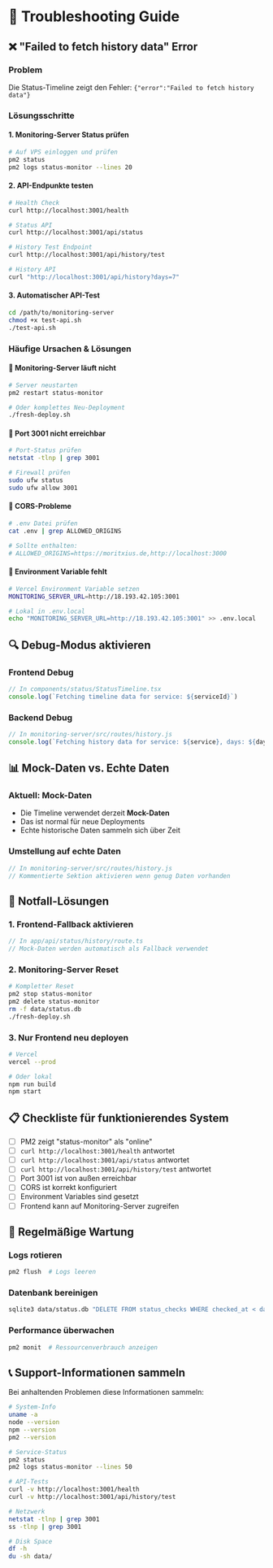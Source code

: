 # 🔧 Troubleshooting Guide

## ❌ "Failed to fetch history data" Error

### Problem
Die Status-Timeline zeigt den Fehler: `{"error":"Failed to fetch history data"}`

### Lösungsschritte

#### 1. **Monitoring-Server Status prüfen**
```bash
# Auf VPS einloggen und prüfen
pm2 status
pm2 logs status-monitor --lines 20
```

#### 2. **API-Endpunkte testen**
```bash
# Health Check
curl http://localhost:3001/health

# Status API
curl http://localhost:3001/api/status

# History Test Endpoint
curl http://localhost:3001/api/history/test

# History API
curl "http://localhost:3001/api/history?days=7"
```

#### 3. **Automatischer API-Test**
```bash
cd /path/to/monitoring-server
chmod +x test-api.sh
./test-api.sh
```

### Häufige Ursachen & Lösungen

#### 🔴 **Monitoring-Server läuft nicht**
```bash
# Server neustarten
pm2 restart status-monitor

# Oder komplettes Neu-Deployment
./fresh-deploy.sh
```

#### 🔴 **Port 3001 nicht erreichbar**
```bash
# Port-Status prüfen
netstat -tlnp | grep 3001

# Firewall prüfen
sudo ufw status
sudo ufw allow 3001
```

#### 🔴 **CORS-Probleme**
```bash
# .env Datei prüfen
cat .env | grep ALLOWED_ORIGINS

# Sollte enthalten:
# ALLOWED_ORIGINS=https://moritxius.de,http://localhost:3000
```

#### 🔴 **Environment Variable fehlt**
```bash
# Vercel Environment Variable setzen
MONITORING_SERVER_URL=http://18.193.42.105:3001

# Lokal in .env.local
echo "MONITORING_SERVER_URL=http://18.193.42.105:3001" >> .env.local
```

## 🔍 **Debug-Modus aktivieren**

### Frontend Debug
```javascript
// In components/status/StatusTimeline.tsx
console.log(`Fetching timeline data for service: ${serviceId}`)
```

### Backend Debug
```javascript
// In monitoring-server/src/routes/history.js
console.log(`Fetching history data for service: ${service}, days: ${days}`)
```

## 📊 **Mock-Daten vs. Echte Daten**

### Aktuell: Mock-Daten
- Die Timeline verwendet derzeit **Mock-Daten**
- Das ist normal für neue Deployments
- Echte historische Daten sammeln sich über Zeit

### Umstellung auf echte Daten
```javascript
// In monitoring-server/src/routes/history.js
// Kommentierte Sektion aktivieren wenn genug Daten vorhanden
```

## 🚨 **Notfall-Lösungen**

### 1. **Frontend-Fallback aktivieren**
```typescript
// In app/api/status/history/route.ts
// Mock-Daten werden automatisch als Fallback verwendet
```

### 2. **Monitoring-Server Reset**
```bash
# Kompletter Reset
pm2 stop status-monitor
pm2 delete status-monitor
rm -f data/status.db
./fresh-deploy.sh
```

### 3. **Nur Frontend neu deployen**
```bash
# Vercel
vercel --prod

# Oder lokal
npm run build
npm start
```

## 📋 **Checkliste für funktionierendes System**

- [ ] PM2 zeigt "status-monitor" als "online"
- [ ] `curl http://localhost:3001/health` antwortet
- [ ] `curl http://localhost:3001/api/status` antwortet
- [ ] `curl http://localhost:3001/api/history/test` antwortet
- [ ] Port 3001 ist von außen erreichbar
- [ ] CORS ist korrekt konfiguriert
- [ ] Environment Variables sind gesetzt
- [ ] Frontend kann auf Monitoring-Server zugreifen

## 🔄 **Regelmäßige Wartung**

### Logs rotieren
```bash
pm2 flush  # Logs leeren
```

### Datenbank bereinigen
```bash
sqlite3 data/status.db "DELETE FROM status_checks WHERE checked_at < datetime('now', '-30 days');"
```

### Performance überwachen
```bash
pm2 monit  # Ressourcenverbrauch anzeigen
```

## 📞 **Support-Informationen sammeln**

Bei anhaltenden Problemen diese Informationen sammeln:

```bash
# System-Info
uname -a
node --version
npm --version
pm2 --version

# Service-Status
pm2 status
pm2 logs status-monitor --lines 50

# API-Tests
curl -v http://localhost:3001/health
curl -v http://localhost:3001/api/history/test

# Netzwerk
netstat -tlnp | grep 3001
ss -tlnp | grep 3001

# Disk Space
df -h
du -sh data/
```
